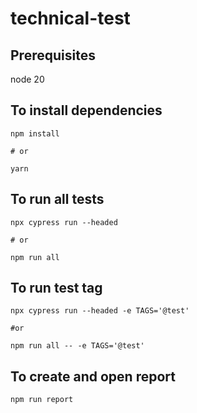 # technical-test

## Prerequisites

node 20

## To install dependencies

```shell
npm install

# or 

yarn
```

## To run all tests

```shell
npx cypress run --headed

# or 

npm run all
```

## To run test tag

```shell
npx cypress run --headed -e TAGS='@test'

#or

npm run all -- -e TAGS='@test'
```

## To create and open report

```shell
npm run report
```
